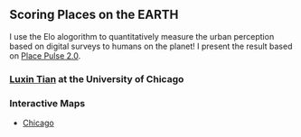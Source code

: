 ## Scoring Places on the EARTH

I use the Elo alogorithm to quantitatively measure the urban perception based on digital surveys to humans on the planet! I present the result based on [Place Pulse 2.0](http://pulse.media.mit.edu/vision/). 

### [Luxin Tian](https://github.com/luxin-tian) at the University of Chicago

### Interactive Maps

- [Chicago](https://luxin-tian.github.io/Scoring_Neighborhoods/pp2_chicago_safety.html)
